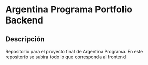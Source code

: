 # Argentina Programa Portfolio Backend
## Descripción
Repositorio para el proyecto final de Argentina Programa. En este repositorio se subira todo lo que corresponda al frontend
